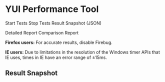 YUI Performance Tool
====================

Start Tests Stop Tests Result Snapshot (JSON)

Detailed Report Comparison Report

**Firefox users:** For accurate results, disable Firebug.

**IE users:** Due to limitations in the resolution of the Windows timer APIs that IE uses, times in IE have an error range of ±15ms.

Result Snapshot
---------------
